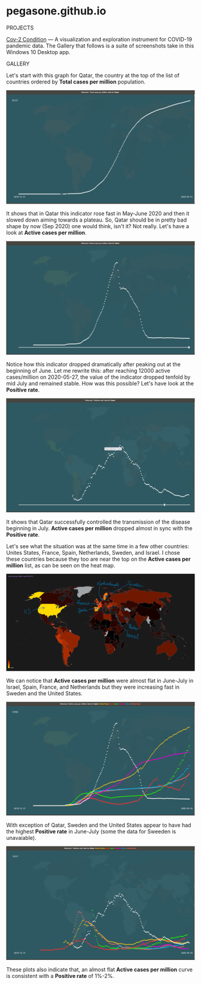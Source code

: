 # pegasone.github.io
PROJECTS

<a href="https://github.com/pegasone/cov2con">Cov-2 Condition</a> — A visualization and exploration instrument for COVID-19 pandemic data. The Gallery that follows is a suite of screenshots take in this Windows 10 Desktop app.

GALLERY

Let's start with this graph for Qatar, the country at the top of the list of countries ordered by <b>Total cases per million</b> population.

![Figure 1](/img/img002.png)

It shows that in Qatar this indicator rose fast in May-June 2020 and then it slowed down aiming towards a plateau. So, Qatar should be in pretty bad shape by now (Sep 2020) one would think, isn't it? Not really. Let's have a look at <b>Active cases per million</b>.

![Figure 2](/img/img004.png)

Notice how this indicator dropped dramatically after peaking out at the beginning of June. Let me rewrite this: after reaching 12000 active cases/million on 2020-05-27, the value of the indicator dropped tenfold by mid July and remained stable. How was this possible? Let's have look at the <b>Positive rate</b>.

![Figure 3](/img/img003.png)

It shows that Qatar successfully controlled the transmission of the disease beginning in July. <b>Active cases per million</b> dropped almost in sync with the <b>Positive rate</b>.

Let's see what the situation was at the same time in a few other countries: Unites States, France, Spain, Netherlands, Sweden, and Israel. I chose these countries because they too are near the top on the <b>Active cases per million</b> list, as can be seen on the heat map.

![Figure 4](/img/img012.png)

We can notice that <b>Active cases per million</b> were almost flat in June-July in Israel, Spain, France, and Netherlands but they were increasing fast in Sweden and the United States.

![Figure 5](/img/img011.png)

With exception of Qatar, Sweden and the United States appear to have had the highest <b>Positive rate</b> in June-July (some the data for Sweeden is unavaiable).

![Figure 6](/img/img013.png)

These plots also indicate that, an almost flat <b>Active cases per million</b> curve is consistent with a <b>Positive rate</b> of 1%-2%.
